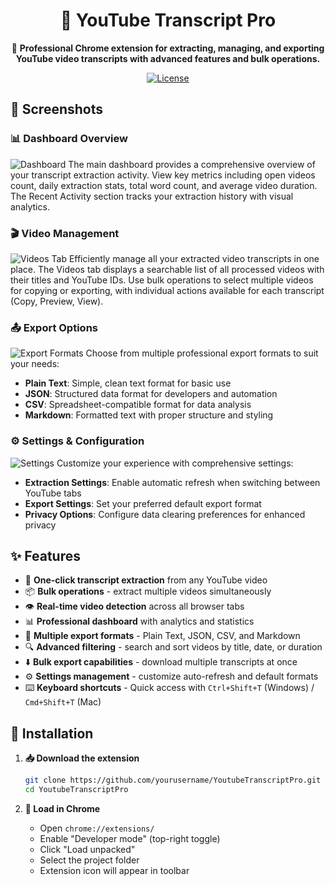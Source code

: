 <div align="center">

# 🎥 YouTube Transcript Pro

🚀 **Professional Chrome extension for extracting, managing, and exporting YouTube video transcripts with advanced features and bulk operations.**

[![License](https://img.shields.io/badge/license-MIT-green.svg)](LICENSE)

</div>

## 📸 Screenshots

### 📊 Dashboard Overview
![Dashboard](images/image1.png)
The main dashboard provides a comprehensive overview of your transcript extraction activity. View key metrics including open videos count, daily extraction stats, total word count, and average video duration. The Recent Activity section tracks your extraction history with visual analytics.

### 🎬 Video Management
![Videos Tab](images/image2.png)
Efficiently manage all your extracted video transcripts in one place. The Videos tab displays a searchable list of all processed videos with their titles and YouTube IDs. Use bulk operations to select multiple videos for copying or exporting, with individual actions available for each transcript (Copy, Preview, View).

### 📤 Export Options
![Export Formats](images/image3.png)
Choose from multiple professional export formats to suit your needs:
- **Plain Text**: Simple, clean text format for basic use
- **JSON**: Structured data format for developers and automation
- **CSV**: Spreadsheet-compatible format for data analysis
- **Markdown**: Formatted text with proper structure and styling

### ⚙️ Settings & Configuration
![Settings](images/image4.png)
Customize your experience with comprehensive settings:
- **Extraction Settings**: Enable automatic refresh when switching between YouTube tabs
- **Export Settings**: Set your preferred default export format
- **Privacy Options**: Configure data clearing preferences for enhanced privacy

## ✨ Features

- 🎯 **One-click transcript extraction** from any YouTube video
- 📦 **Bulk operations** - extract multiple videos simultaneously
- 👁️ **Real-time video detection** across all browser tabs
- 📊 **Professional dashboard** with analytics and statistics
- 📄 **Multiple export formats** - Plain Text, JSON, CSV, and Markdown
- 🔍 **Advanced filtering** - search and sort videos by title, date, or duration
- ⬇️ **Bulk export capabilities** - download multiple transcripts at once
- ⚙️ **Settings management** - customize auto-refresh and default formats
- ⌨️ **Keyboard shortcuts** - Quick access with `Ctrl+Shift+T` (Windows) / `Cmd+Shift+T` (Mac)

## 🔧 Installation

1. **📥 Download the extension**
   ```bash
   git clone https://github.com/yourusername/YoutubeTranscriptPro.git
   cd YoutubeTranscriptPro
   ```

2. **🔗 Load in Chrome**
   - Open `chrome://extensions/`
   - Enable "Developer mode" (top-right toggle)
   - Click "Load unpacked"
   - Select the project folder
   - Extension icon will appear in toolbar
